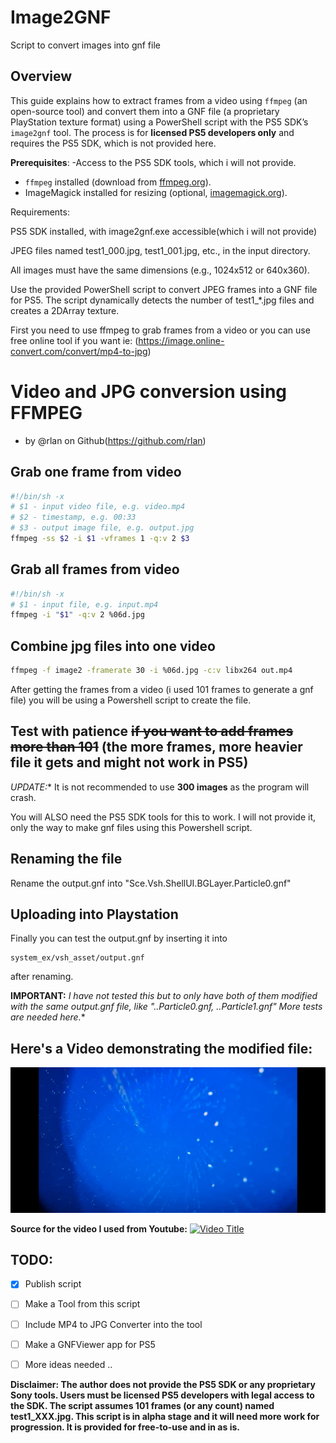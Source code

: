 # Image2GNF
Script to convert images into gnf file

## Overview
This guide explains how to extract frames from a video using `ffmpeg` (an open-source tool) and convert them into a GNF file (a proprietary PlayStation texture format) using a PowerShell script with the PS5 SDK’s `image2gnf` tool. The process is for **licensed PS5 developers only** and requires the PS5 SDK, which is not provided here.

**Prerequisites**:
-Access to the PS5 SDK tools, which i will not provide.
- `ffmpeg` installed (download from [ffmpeg.org](https://ffmpeg.org)).
- ImageMagick installed for resizing (optional, [imagemagick.org](https://imagemagick.org)).

Requirements:

PS5 SDK installed, with image2gnf.exe accessible(which i will not provide)

JPEG files named test1_000.jpg, test1_001.jpg, etc., in the input directory.

All images must have the same dimensions (e.g., 1024x512 or 640x360).

Use the provided PowerShell script to convert JPEG frames into a GNF file for PS5. The script dynamically detects the number of test1_*.jpg files and creates a 2DArray texture.


First you need to use ffmpeg to grab frames from a video or you can use free online tool if you want ie: (https://image.online-convert.com/convert/mp4-to-jpg)


# Video and JPG conversion using FFMPEG
- by @rlan on Github(https://github.com/rlan)

## Grab one frame from video

```sh
#!/bin/sh -x
# $1 - input video file, e.g. video.mp4
# $2 - timestamp, e.g. 00:33
# $3 - output image file, e.g. output.jpg
ffmpeg -ss $2 -i $1 -vframes 1 -q:v 2 $3
```

## Grab all frames from video

```sh
#!/bin/sh -x
# $1 - input file, e.g. input.mp4
ffmpeg -i "$1" -q:v 2 %06d.jpg
```

## Combine jpg files into one video

```sh
ffmpeg -f image2 -framerate 30 -i %06d.jpg -c:v libx264 out.mp4
```

After getting the frames from a video (i used 101 frames to generate a gnf file) you will be using a Powershell script to create the file.

## Test with patience ~~if you want to add frames more than 101~~ (the more frames, more heavier file it gets and might not work in PS5)

*UPDATE:**
It is not recommended to use **300 images** as the program will crash. 

You will ALSO need the PS5 SDK tools for this to work. I will not provide it, only the way to make gnf files using this Powershell script.

## Renaming the file

Rename the output.gnf into "Sce.Vsh.ShellUI.BGLayer.Particle0.gnf"


## Uploading into Playstation
Finally you can test the output.gnf by inserting it into 
```
system_ex/vsh_asset/output.gnf 
```
after renaming.


**IMPORTANT:**
*I have not tested this but to only have both of them modified with the same output.gnf file, like "..Particle0.gnf, ..Particle1.gnf"
More tests are needed here.**

## Here's a Video demonstrating the modified file:

[![Watch the video](https://raw.githubusercontent.com/rAwP0TAT0/Image2GNF/main/assets/Demo1.jpg)](https://raw.githubusercontent.com/rAwP0TAT0/Image2GNF/main/assets/Demo1.mp4)

**Source for the video I used from Youtube:**
[![Video Title](https://img.youtube.com/vi/c3abfWsQk-M/0.jpg)](https://youtu.be/c3abfWsQk-M)

## TODO:
- [x] Publish script
- [ ] Make a Tool from this script
- [ ] Include MP4 to JPG Converter into the tool
- [ ] Make a GNFViewer app for PS5
- [ ] More ideas needed ..


**Disclaimer: The author does not provide the PS5 SDK or any proprietary Sony tools. Users must be licensed PS5 developers with legal access to the SDK. The script assumes 101 frames (or any count) named test1_XXX.jpg. 
This script is in alpha stage and it will need more work for progression. It is provided for free-to-use and in as is.**
